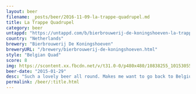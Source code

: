```yaml
---
layout: beer
filename: _posts/beer/2016-11-09-la-trappe-quadrupel.md
title: La Trappe Quadrupel
category: beer
untappd: "https://untappd.com/b/bierbrouwerij-de-koningshoeven-la-trappe-quadrupel/1830"
country: "Netherlands"
brewery: "Bierbrouwerij De Koningshoeven"
breweryURL: "/brewery/bierbrouwerij-de-koningshoeven.html"
style: "Belgian Quad"
score: 8
img: https://scontent.xx.fbcdn.net/v/t31.0-0/p480x480/10838255_10153055792378745_3160802427352478420_o.jpg?_nc_cat=0&oh=3cb5a7278a514d4a91ccf9c6e7bf7076&oe=5B7E0917
beer-date: "2015-01-29"
desc: "Such a lovely beer all round. Makes me want to go back to Belgium"
permalink: /beer/:title.html
---
```

